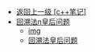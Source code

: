 - [返回上一级 [c++笔记]](c++笔记/)
- [回溯法n皇后问题](c++笔记/回溯法n皇后问题/)
  - [img](c++笔记/回溯法n皇后问题/img/)
  - [回溯法皇后问题](c++笔记/回溯法n皇后问题/回溯法皇后问题.md)
